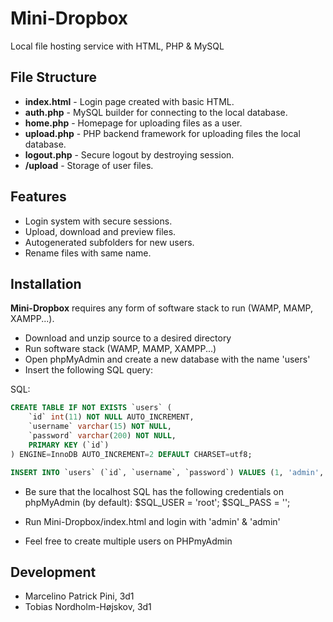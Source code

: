 # Mini-Dropbox
Local file hosting service with HTML, PHP & MySQL

## File Structure
  - **index.html** - Login page created with basic HTML.
  - **auth.php** - MySQL builder for connecting to the local database.
  - **home.php** - Homepage for uploading files as a user.
  - **upload.php** - PHP backend framework for uploading files the local database.
  - **logout.php** - Secure logout by destroying session.
  - **/upload** - Storage of user files.

## Features
  - Login system with secure sessions.
  - Upload, download and preview files.
  - Autogenerated subfolders for new users.
  - Rename files with same name.

## Installation
**Mini-Dropbox** requires any form of software stack to run (WAMP, MAMP, XAMPP...).

- Download and unzip source to a desired directory
- Run software stack (WAMP, MAMP, XAMPP...)
- Open phpMyAdmin and create a new database with the name 'users'
- Insert the following SQL query:

SQL:
```SQL
CREATE TABLE IF NOT EXISTS `users` (
	`id` int(11) NOT NULL AUTO_INCREMENT,
  	`username` varchar(15) NOT NULL,
  	`password` varchar(200) NOT NULL,
    PRIMARY KEY (`id`)
) ENGINE=InnoDB AUTO_INCREMENT=2 DEFAULT CHARSET=utf8;

INSERT INTO `users` (`id`, `username`, `password`) VALUES (1, 'admin', 'admin');
```
- Be sure that the localhost SQL has the following credentials on phpMyAdmin (by default):
$SQL_USER = 'root';
$SQL_PASS = '';

- Run Mini-Dropbox/index.html and login with 'admin' & 'admin'
- Feel free to create multiple users on PHPmyAdmin

## Development
- Marcelino Patrick Pini, 3d1
- Tobias Nordholm-Højskov, 3d1
